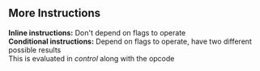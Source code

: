 ## More Instructions
**Inline instructions:** Don't depend on flags to operate  
**Conditional instructions:** Depend on flags to operate,
have two different possible results  
This is evaluated in *control* along with the opcode  
